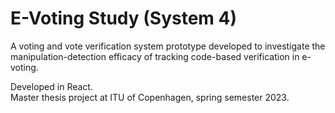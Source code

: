 # E-Voting Study (System 4)

A voting and vote verification system prototype developed to investigate the manipulation-detection efficacy of tracking code-based verification in e-voting.

Developed in React. <br/>
Master thesis project at ITU of Copenhagen, spring semester 2023.
